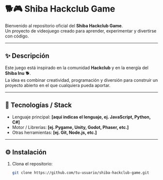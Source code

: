 # 🐕🎮 Shiba Hackclub Game

Bienvenido al repositorio oficial del **Shiba Hackclub Game**.  
Un proyecto de videojuego creado para aprender, experimentar y divertirse con código.

---

## ✨ Descripción

Este juego está inspirado en la comunidad **Hackclub** y en la energía del **Shiba Inu** 🐕.  
La idea es combinar creatividad, programación y diversión para construir un proyecto abierto en el que cualquiera pueda aportar.

---

## 🚀 Tecnologías / Stack

- Lenguaje principal: **[aquí indicas el lenguaje, ej. JavaScript, Python, C#]**
- Motor / Librerías: **[ej. Pygame, Unity, Godot, Phaser, etc.]**
- Otras herramientas: **[ej. Git, Node.js, etc.]**

---

## ⚙️ Instalación

1. Clona el repositorio:
   ```bash
   git clone https://github.com/tu-usuario/shiba-hackclub-game.git
